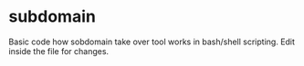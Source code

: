 # subdomain

Basic code how sobdomain take over tool works in bash/shell scripting. Edit inside the file for changes.
